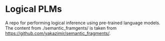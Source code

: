 # Logical PLMs

A repo for performing logical inference using pre-trained language models.
The content from ./semantic_framgents/ is taken from https://github.com/yakazimir/semantic_fragments/.
